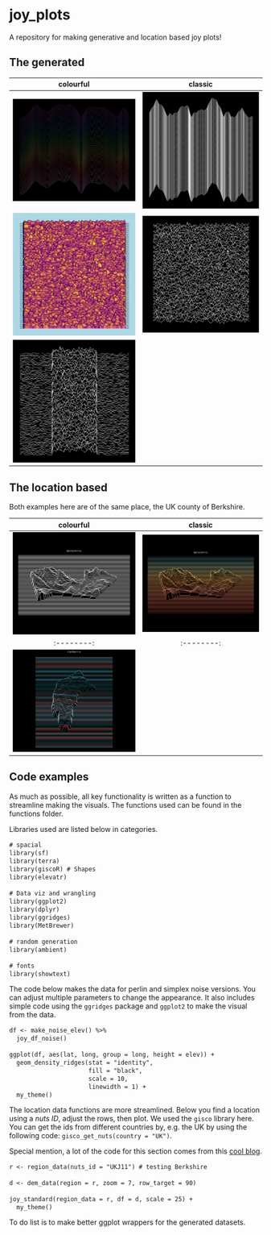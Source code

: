 # joy_plots
A repository for making generative and location based joy plots! 

## The generated


colourful | classic
:--------:|:--------:
![Using simplex noise to make elevation, with colours](outputs/simplex_joy_1.png) | ![Using perlin noise to generate elevation](outputs/perlin_joy_1.png) 
![colourful style of joy plot](outputs/colourful_1.png) | ![classic style of joy plot](outputs/classic_1.png)
![Trying to replicate Joy Division album](outputs/classic_2.png) |

## The location based

Both examples here are of the same place, the UK county of Berkshire. 

colourful | classic
:--------:|:--------:
![colourful style of joy plot](outputs/berkshire_bw.png) | ![classic style of joy plot](outputs/berkshire_colour.png)
:--------:|:--------:
![Canberra with randomised palette](outputs/canberra_colour.png) |


## Code examples

As much as possible, all key functionality is written as a function to streamline making the visuals. The functions used can be found in the functions folder.

Libraries used are listed below in categories. 

```
# spacial
library(sf)
library(terra)
library(giscoR) # Shapes
library(elevatr)

# Data viz and wrangling
library(ggplot2)
library(dplyr)
library(ggridges)
library(MetBrewer)

# random generation
library(ambient)

# fonts
library(showtext)
```

The code below makes the data for perlin and simplex noise versions. You can adjust multiple parameters to change the appearance.
It also includes simple code using the `ggridges` package and `ggplot2` to make the visual from the data. 

```
df <- make_noise_elev() %>%
  joy_df_noise()
  
ggplot(df, aes(lat, long, group = long, height = elev)) +
  geom_density_ridges(stat = "identity",
                      fill = "black",
                      scale = 10,
                      linewidth = 1) +
  my_theme()
```

The location data functions are more streamlined. Below you find a location using a *nuts ID*, adjust the rows, then plot. 
We used the `gisco` library here. You can get the ids from different countries by, e.g. the UK by using the following code: `gisco_get_nuts(country = "UK")`.

Special mention, a lot of the code for this section comes from this [cool blog](https://dieghernan.github.io/202205_Unknown-pleasures-R/). 

```
r <- region_data(nuts_id = "UKJ11") # testing Berkshire

d <- dem_data(region = r, zoom = 7, row_target = 90)

joy_standard(region_data = r, df = d, scale = 25) +
  my_theme()
```

To do list is to make better ggplot wrappers for the generated datasets. 
